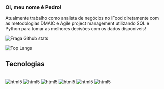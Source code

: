 ### Oi, meu nome é Pedro!

Atualmente trabalho como analista de negócios no iFood diretamente com as metodologias DMAIC e Agile project management utilizando SQL e Python para tomar as melhores decisões com os dados disponíveis!


![Fraga Github stats](https://github-readme-stats.vercel.app/api?username=PCoradete&show_icons=true&theme=dracula)


![Top Langs](https://github-readme-stats.vercel.app/api/top-langs/?username=PCoradete&hide_progress=true)


## Tecnologias

<div style="display: inline_block"><br/>
  <img align="center" alt="html5" src="https://img.shields.io/badge/Python-3776AB?style=for-the-badge&logo=python&logoColor=white" />
  <img align="center" alt="html5" src="https://img.shields.io/badge/Databricks-FF3621?style=for-the-badge&logo=Databricks&logoColor=white" />
  <img align="center" alt="html5" src="https://img.shields.io/badge/Tableau-E97627?style=for-the-badge&logo=Tableau&logoColor=white" />
  <img align="center" alt="html5" src="https://img.shields.io/badge/MySQL-005C84?style=for-the-badge&logo=mysql&logoColor=white" />
  <img align="center" alt="html5" src="https://img.shields.io/badge/RStudio-75AADB?style=for-the-badge&logo=RStudio&logoColor=white" />
  <img align="center" alt="html5" src="https://img.shields.io/badge/Visual_Studio_Code-0078D4?style=for-the-badge&logo=visual%20studio%20code&logoColor=white" />
</div>


